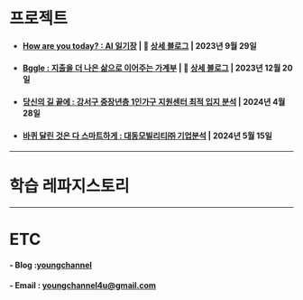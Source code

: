 # 프로젝트
- #### [How are you today? : AI 일기장](https://github.com/orgs/HowAreUToday/repositories) | 📌 [상세 블로그](https://youngchannel.co.kr/projects/Oneuldiary) | 2023년 9월 29일
- #### [Bggle : 지출을 더 나은 삶으로 이어주는 가계부](https://github.com/orgs/gong-gam/repositories) | 📌 [상세 블로그](https://youngchannel.co.kr/projects/Bggle) | 2023년 12월 20일
- #### [당신의 길 끝에 : 강서구 중장년층 1인가구 지원센터 최적 입지 분석](https://youngchannel.co.kr/projects/%EA%B0%95%EC%84%9C%EA%B5%AC%EC%A4%91%EB%85%841%EC%9D%B8%EA%B0%80%EA%B5%AC) | 2024년 4월 28일
- #### [바퀴 달린 것은 다 스마트하게 : 대동모빌리티㈜ 기업분석](https://youngchannel.co.kr/projects/%EB%8C%80%EB%8F%99%EA%B8%B0%EC%97%85%EB%B6%84%EC%84%9D) | 2024년 5월 15일

---
# 학습 레파지스토리


---
# ETC
#### - Blog    :[youngchannel](https://youngchannel.co.kr/)
#### - Email  : youngchannel4u@gmail.com
